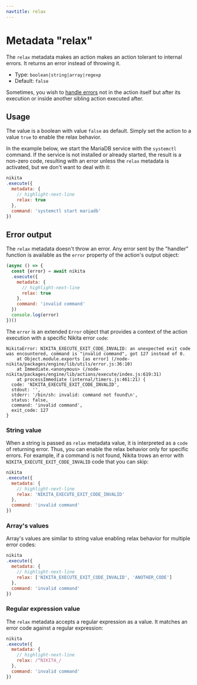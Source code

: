 ```yaml
---
navtitle: relax
---
```


# Metadata "relax"

The `relax` metadata makes an action makes an action tolerant to internal errors. It returns an error instead of throwing it.

* Type: `boolean|string|array|regexp`
* Default: `false`

Sometimes, you wish to [handle errors](/current/usages/error) not in the action itself but after its execution or inside another sibling action executed after.

## Usage

The value is a boolean with value `false` as default. Simply set the action to a value `true` to enable the relax behavior.

In the example below, we start the MariaDB service with the `systemctl` command. If the service is not installed or already started, the result is a non-zero code, resulting with an error unless the `relax` metadata is activated, but we don't want to deal with it:

```js
nikita
.execute({
  metadata: {
    // highlight-next-line
    relax: true
  },
  command: 'systemctl start mariadb'
})
```

## Error output

The `relax` metadata doesn't throw an error. Any error sent by the "handler" function is available as the `error` property of the action's output object:

```js
(async () => {
  const {error} = await nikita
  .execute({
    metadata: {
      // highlight-next-line
      relax: true
    },
    command: 'invalid command'
  })
  console.log(error)
})()
```

The `error` is an extended `Error` object that provides a context of the action execution with a specific Nikita error `code`:

```
NikitaError: NIKITA_EXECUTE_EXIT_CODE_INVALID: an unexpected exit code was encountered, command is "invalid command", got 127 instead of 0.
    at Object.module.exports [as error] (/node-nikita/packages/engine/lib/utils/error.js:36:10)
    at Immediate.<anonymous> (/node-nikita/packages/engine/lib/actions/execute/index.js:619:31)
    at processImmediate (internal/timers.js:461:21) {
  code: 'NIKITA_EXECUTE_EXIT_CODE_INVALID',
  stdout: '',
  stderr: '/bin/sh: invalid: command not found\n',
  status: false,
  command: 'invalid command',
  exit_code: 127
}
```

### String value

When a string is passed as `relax` metadata value, it is interpreted as a `code` of returning error. Thus, you can enable the relax behavior only for specific errors. For example, if a command is not found, Nikita trows an error with `NIKITA_EXECUTE_EXIT_CODE_INVALID` code that you can skip:

```js
nikita
.execute({
  metadata: {
    // highlight-next-line
    relax: 'NIKITA_EXECUTE_EXIT_CODE_INVALID'
  },
  command: 'invalid command'
})
```

### Array's values

Array's values are similar to string value enabling relax behavior for multiple error codes:

```js
nikita
.execute({
  metadata: {
    // highlight-next-line
    relax: ['NIKITA_EXECUTE_EXIT_CODE_INVALID', 'ANOTHER_CODE']
  },
  command: 'invalid command'
})
```

### Regular expression value

The `relax` metadata accepts a regular expression as a value. It matches an error code against a regular expression:

```js
nikita
.execute({
  metadata: {
    // highlight-next-line
    relax: /^NIKITA_/
  },
  command: 'invalid command'
})
```
